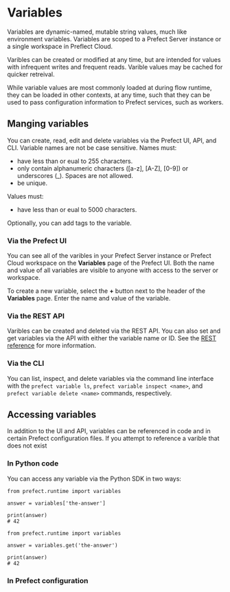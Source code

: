 # Variables

Variables are dynamic-named, mutable string values, much like environment variables. Variables are scoped to a Prefect Server instance or a single workspace in Preflect Cloud.

Varibles can be created or modified at any time, but are intended for values with infrequent writes and frequent reads. Varible values may be cached for quicker retreival.

While variable values are most commonly loaded at during flow runtime, they can be loaded in other contexts, at any time, such that they can be used to pass configuration information to Prefect services, such as workers.

## Manging variables
You can create, read, edit and delete variables via the Prefect UI, API, and CLI. Variable names are not be case sensitive. Names must:
- have less than or eual to 255 characters.
- only contain alphanumeric characters ([a-z], [A-Z], [0-9]) or underscores (_). Spaces are not allowed.
- be unique.

Values must:
- have less than or eual to 5000 characters.

Optionally, you can add tags to the variable.

### Via the Prefect UI

You can see all of the varibles in your Prefect Server instance or Prefect Cloud workspace on the **Variables** page of the Prefect UI. Both the name and value of all variables are visible to anyone with access to the server or workspace.

To create a new variable, select the **+** button next to the header of the **Variables** page. Enter the name and value of the variable.

### Via the REST API
Varibles can be created and deleted via the REST API. You can also set and get variables via the API with either the variable name or ID. See the [REST reference](https://app.prefect.cloud/api/docs#tag/Variables) for more information.

### Via the CLI
You can list, inspect, and delete variables via the command line interface with the `prefect variable ls`, `prefect variable inspect <name>`, and `prefect variable delete <name>` commands, respectively.

## Accessing variables
In addition to the UI and API, variables can be referenced in code and in certain Prefect configuration files. If you attempt to reference a varible that does not exist


### In Python code
You can access any variable via the Python SDK in two ways: 

```
from prefect.runtime import variables

answer = variables['the-answer']

print(answer)
# 42

```


```
from prefect.runtime import variables

answer = variables.get('the-answer')

print(answer)
# 42

```

### In Prefect configuration

